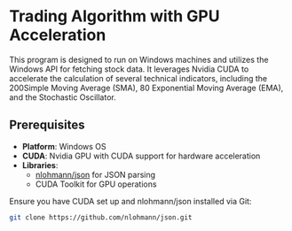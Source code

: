 # Trading Algorithm with GPU Acceleration

This program is designed to run on Windows machines and utilizes the Windows API for fetching stock data. It leverages Nvidia CUDA to accelerate the calculation of several technical indicators, including the 200Simple Moving Average (SMA), 80 Exponential Moving Average (EMA), and the Stochastic Oscillator.

## Prerequisites

- **Platform**: Windows OS
- **CUDA**: Nvidia GPU with CUDA support for hardware acceleration
- **Libraries**:
    - [nlohmann/json](https://github.com/nlohmann/json) for JSON parsing
    - CUDA Toolkit for GPU operations

Ensure you have CUDA set up and nlohmann/json installed via Git:

```bash
git clone https://github.com/nlohmann/json.git
